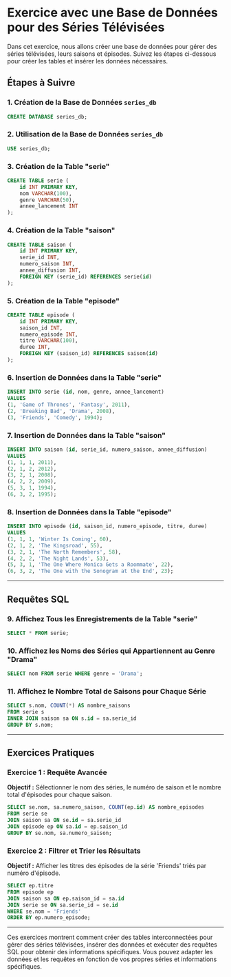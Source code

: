 # Exercice avec une Base de Données pour des Séries Télévisées

Dans cet exercice, nous allons créer une base de données pour gérer des séries télévisées, leurs saisons et épisodes. Suivez les étapes ci-dessous pour créer les tables et insérer les données nécessaires.

## Étapes à Suivre

### 1. Création de la Base de Données `series_db`

```sql
CREATE DATABASE series_db;
```

### 2. Utilisation de la Base de Données `series_db`

```sql
USE series_db;
```

### 3. Création de la Table "serie"

```sql
CREATE TABLE serie (
    id INT PRIMARY KEY,
    nom VARCHAR(100),
    genre VARCHAR(50),
    annee_lancement INT
);
```

### 4. Création de la Table "saison"

```sql
CREATE TABLE saison (
    id INT PRIMARY KEY,
    serie_id INT,
    numero_saison INT,
    annee_diffusion INT,
    FOREIGN KEY (serie_id) REFERENCES serie(id)
);
```

### 5. Création de la Table "episode"

```sql
CREATE TABLE episode (
    id INT PRIMARY KEY,
    saison_id INT,
    numero_episode INT,
    titre VARCHAR(100),
    duree INT,
    FOREIGN KEY (saison_id) REFERENCES saison(id)
);
```

### 6. Insertion de Données dans la Table "serie"

```sql
INSERT INTO serie (id, nom, genre, annee_lancement)
VALUES
(1, 'Game of Thrones', 'Fantasy', 2011),
(2, 'Breaking Bad', 'Drama', 2008),
(3, 'Friends', 'Comedy', 1994);
```

### 7. Insertion de Données dans la Table "saison"

```sql
INSERT INTO saison (id, serie_id, numero_saison, annee_diffusion)
VALUES
(1, 1, 1, 2011),
(2, 1, 2, 2012),
(3, 2, 1, 2008),
(4, 2, 2, 2009),
(5, 3, 1, 1994),
(6, 3, 2, 1995);
```

### 8. Insertion de Données dans la Table "episode"

```sql
INSERT INTO episode (id, saison_id, numero_episode, titre, duree)
VALUES
(1, 1, 1, 'Winter Is Coming', 60),
(2, 1, 2, 'The Kingsroad', 55),
(3, 2, 1, 'The North Remembers', 58),
(4, 2, 2, 'The Night Lands', 53),
(5, 3, 1, 'The One Where Monica Gets a Roommate', 22),
(6, 3, 2, 'The One with the Sonogram at the End', 23);
```

---

## Requêtes SQL

### 9. Affichez Tous les Enregistrements de la Table "serie"

```sql
SELECT * FROM serie;
```

### 10. Affichez les Noms des Séries qui Appartiennent au Genre "Drama"

```sql
SELECT nom FROM serie WHERE genre = 'Drama';
```

### 11. Affichez le Nombre Total de Saisons pour Chaque Série

```sql
SELECT s.nom, COUNT(*) AS nombre_saisons
FROM serie s
INNER JOIN saison sa ON s.id = sa.serie_id
GROUP BY s.nom;
```

---

## Exercices Pratiques

### Exercice 1 : Requête Avancée

**Objectif :** Sélectionner le nom des séries, le numéro de saison et le nombre total d'épisodes pour chaque saison.

```sql
SELECT se.nom, sa.numero_saison, COUNT(ep.id) AS nombre_episodes
FROM serie se
JOIN saison sa ON se.id = sa.serie_id
JOIN episode ep ON sa.id = ep.saison_id
GROUP BY se.nom, sa.numero_saison;
```

### Exercice 2 : Filtrer et Trier les Résultats

**Objectif :** Afficher les titres des épisodes de la série 'Friends' triés par numéro d'épisode.

```sql
SELECT ep.titre
FROM episode ep
JOIN saison sa ON ep.saison_id = sa.id
JOIN serie se ON sa.serie_id = se.id
WHERE se.nom = 'Friends'
ORDER BY ep.numero_episode;
```

---

Ces exercices montrent comment créer des tables interconnectées pour gérer des séries télévisées, insérer des données et exécuter des requêtes SQL pour obtenir des informations spécifiques. Vous pouvez adapter les données et les requêtes en fonction de vos propres séries et informations spécifiques.